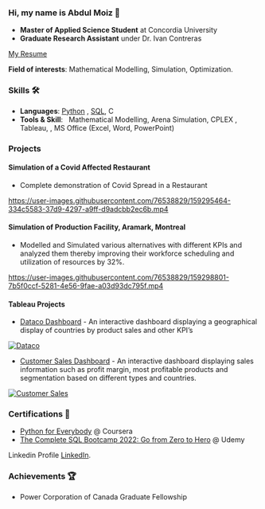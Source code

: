 <!-- ![](https://komarev.com/ghpvc/?username=dayyass&color=6aa6f8)<br>
![](https://img.shields.io/github/followers/dayyass?style=social)<br>
![](https://img.shields.io/github/stars/dayyass?style=social)<br>
<!-- [![](https://img.shields.io/badge/-Follow-black?style=social&logo=Linkedin)](https://www.linkedin.com/in/dayyass) -->
<!-- [![](https://img.shields.io/twitter/follow/d_ayyass?style=social&label=Follow)](https://twitter.com/d_ayyass) -->

### Hi, my name is Abdul Moiz 👋 
- **Master of Applied Science Student** at Concordia University
- **Graduate Research Assistant** under Dr. Ivan Contreras

[My Resume](https://github.com/ansarimoiz/ansarimoiz/files/8336300/AbdulMoiz.pdf)


**Field of interests**: Mathematical Modelling, Simulation, Optimization. 

### Skills 🛠️
- **Languages**:        [Python](https://coursera.org/share/5180d04d5e9b60cfe7b5a54281de9dd5) , [SQL](https://www.udemy.com/certificate/UC-cf40c334-240b-4e8b-a97c-4eed9d1bcccd/), C
- **Tools & Skill**: &nbsp;  Mathematical Modelling, Arena Simulation, CPLEX , Tableau, , MS Office (Excel, Word, PowerPoint)
 
<!-- ### Work experience 👔
| Job Position          | Company        | Field                           | Work Period                |
| --------------------- | -------------- | ------------------------------- | -------------------------- |
| **Research Assistant**| **Concordia University**    | **Operations Research**      | **01.01.2021 — until now** |
| Industrial Intern     | Business Innovation Labs | Industrial         | 01.02.2021 — 30.04.2021    |
 
More about work experience in my [LinkedIn](https://www.linkedin.com/in/ansari18//) -->

<!-- My solutions for Home Assignments for **Machine Learning Job Interviews**: [link](https://github.com/dayyass/ml-interviews) -->

<!-- ### Education 🎓
- **Master’s degree** in Applied Mathematics and Computer Science at Lomonosov Moscow State University (2019 - 2022)
  - [Coursework](https://github.com/dayyass/prior-knowledge-layer-for-sequence-tagging): "Prior knowledge layer for sequence tagging"
- **Bachelor's degree** in Applied Mathematics and Computer Science at Plekhanov Russian University of Economics (2015 - 2019)
  - [Diploma thesis](https://github.com/dayyass/bachelor-diploma): "Assessment of credit organizations borrowers' default rate"
  - [Calculus of Variations](https://github.com/dayyass/calculus-of-variations) - bachelor project on solving the Calculus of Variations problems

More about education in my [LinkedIn](https://www.linkedin.com/in/dayyass/). -->

### Projects  
#### Simulation of a Covid Affected Restaurant
- Complete demonstration of Covid Spread in a Restaurant
 
https://user-images.githubusercontent.com/76538829/159295464-334c5583-37d9-4297-a9ff-d9adcbb2ec6b.mp4

#### Simulation of Production Facility, Aramark, Montreal
-	Modelled and Simulated various alternatives with different KPIs and analyzed them thereby improving their workforce scheduling and utilization of resources by 32%.

https://user-images.githubusercontent.com/76538829/159298801-7b5f0ccf-5281-4e56-9fae-a03d93dc795f.mp4

#### Tableau Projects
- [Dataco Dashboard](https://public.tableau.com/app/profile/abdul.moiz5918/viz/DataCoSupplyChain_16442483161230/Dashboard1 ) - An interactive dashboard displaying a geographical display of countries by product sales and other KPI’s 
<a href="https://public.tableau.com/app/profile/abdul.moiz5918/viz/DataCoSupplyChain_16442483161230/Dashboard1">
         <img alt="Dataco" src="https://user-images.githubusercontent.com/76538829/159344417-0f074759-112a-4863-b8b7-1cf6962e83ed.png"
          >
</a>

 - [Customer Sales Dashboard](https://public.tableau.com/app/profile/abdul.moiz5918/viz/CustomerSalesDashboard_16442861479950/Dashboard2 ) - An interactive dashboard displaying sales information such as profit margin, most profitable products and segmentation based on different types and countries.  
<a href="https://public.tableau.com/app/profile/abdul.moiz5918/viz/CustomerSalesDashboard_16442861479950/Dashboard2">
         <img alt="Customer Sales" src="https://user-images.githubusercontent.com/76538829/159344897-72915218-ae31-48a2-8584-8eb738259929.png"
          >
</a>
 <!--- [PyTorch NER](https://github.com/dayyass/pytorch-ner) - pipeline for training NER models using PyTorch
  
<!--
### Contributions 💡
- [GAN for Tabular Data](https://github.com/Diyago/GAN-for-tabular-data) - GANs for tabular data
- [Grokking Algorithms](https://github.com/egonSchiele/grokking_algorithms) - excellent, fully illustrated book about algorithms
- [AllenNLP Guide](https://github.com/allenai/allennlp-guide) - code and material for the AllenNLP Guide
<!-- - [Simple ELMo](https://github.com/ltgoslo/simple_elmo) - simple library to work with pre-trained ELMo models in TensorFlow -->
<!-- - [Made With ML](https://github.com/GokuMohandas/MadeWithML) - applied ML and MLOps courses -->

 
### Certifications 📜
 
- [Python for Everybody](https://coursera.org/share/5180d04d5e9b60cfe7b5a54281de9dd5) @ Coursera
- [The Complete SQL Bootcamp 2022: Go from Zero to Hero](https://www.udemy.com/certificate/UC-cf40c334-240b-4e8b-a97c-4eed9d1bcccd/) @ Udemy

Linkedin Profile [LinkedIn](https://www.linkedin.com/in/ansari18).
  
 
### Achievements 🏆
- Power Corporation of Canada Graduate Fellowship
<!--
### Github Stats ⭐
[![Dani El-Ayyass' github stats](https://github-readme-stats.vercel.app/api?username=dayyass&show_icons=true&theme=tokyonight)](https://github.com/anuraghazra/github-readme-stats)
-->
<!--
**ansarimoiz/ansarimoiz** is a ✨ _special_ ✨ repository because its `README.md` (this file) appears on your GitHub profile.

Here are some ideas to get you started:

- 🔭 I’m currently working on ...
- 🌱 I’m currently learning ...
- 👯 I’m looking to collaborate on ...
- 🤔 I’m looking for help with ...
- 💬 Ask me about ...
- 📫 How to reach me: ...
- 😄 Pronouns: ...
- ⚡ Fun fact: ...

-->











